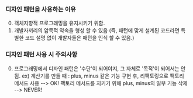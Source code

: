### 디자인 패턴을 사용하는 이유

0. 객체지향적 프로그래밍을 유지시키기 위함.
1. 개발자끼리의 암묵적 약속을 형성 할 수 있음 (즉, 패턴에 맞게 설계된 코드라면 특별한 코드 설명 없이 개발자들은 패턴을 인식 할 수 있음.)

### 디자인 패턴 사용 시 주의사항

0. 프로그래밍에서 디자인 패턴은 '수단'이 되어야지, 그 자체로 '목적'이 되어서는 안됨.
ex) 계산기를 만들 때 : plus, minus 같은 기능 구현 후, 리팩토링으로 팩토리 메서드 사용 --> OK!
                      팩토리 메서드를 지키기 위해 plus, minus의 일부 기능 삭제 --> NEVER!